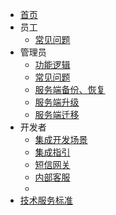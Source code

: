 * [首页](./)
* 员工
  * [常见问题](staff/staff_faq/staff_faq.md)
* 管理员
  * [功能逻辑 ](admin/functions/_functions.md)
  * [常见问题](admin/admin_faq/admin_faq.md) 
  * [服务端备份、恢复](admin/server_backup/server_backup.md)
  * [服务端升级](admin/server_upgrade/server_upgrade.md)
  * [服务端迁移](admin/server_move/server_move.md)
* 开发者
  * [集成开发场景](developer/integration/integration.md)
  * [集成指引](developer/integration/summary.md)
  * [短信网关](developer/integration/sms.md)
  * [内部客服](developer/integration/ncs.md)
  * <!--[消息转办](developer/integration/msg_transfer.md)-->
* [技术服务标准](./_support.md)